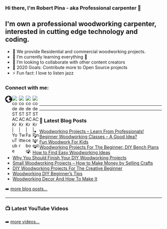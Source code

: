 <!--
**woodworking-rob/woodworking-rob** is a ✨ _special_ ✨ repository because its `README.md` (this file) appears on your GitHub profile.

Here are some ideas to get you started:

- 🔭 We provide Residential and commercial woodworking projects.
- 🌱 I’m currently learning everything.
- 👯 I’m looking to collaborate with other content creators.
- 🤔 I’m looking for help with ...
- 💬 Ask me about ...
- 📫 How to reach me: ...
- 😄 Pronouns: ...
- ⚡ Fun fact: ...
-->



### Hi there, I'm Robert Pina - aka Professional carpenter 👋
## I'm own a professional woodworking carpenter, interested in cutting edge technology and coding.

- 🔭 We provide Residential and commercial woodworking projects.
- 🌱 I’m currently learning everything 🤣
- 👯 I’m looking to collaborate with other content creators
- 💬 2020 Goals: Contribute more to Open Source projects
- ⚡ Fun fact: I love to listen jazz


### Connect with me:

[<img align="left" alt="codeSTACKr.com" width="22px" src="https://raw.githubusercontent.com/iconic/open-iconic/master/svg/globe.svg" />][website]
[<img align="left" alt="codeSTACKr | YouTube" width="22px" src="https://cdn.jsdelivr.net/npm/simple-icons@v3/icons/youtube.svg" />][youtube]
[<img align="left" alt="codeSTACKr | Twitter" width="22px" src="https://cdn.jsdelivr.net/npm/simple-icons@v3/icons/twitter.svg" />][twitter]
[<img align="left" alt="codeSTACKr | Facebook" width="22px" src="https://cdn.jsdelivr.net/npm/simple-icons@v3/icons/facebook.svg" />][facebook]
[<img align="left" alt="codeSTACKr | Pinterest" width="22px" src="https://cdn.jsdelivr.net/npm/simple-icons@v3/icons/pinterest.svg" />][pinterest]

<br />

---

---

### 📕 Latest Blog Posts

<!-- BLOG-POST-LIST:START -->
- [Woodworking Projects – Learn From Professionals!](https://www.woodworkcenter.com/woodworking-projects-learn-from-professionals/)
- [Beginner Woodworking Classes – A Good Idea?](https://www.woodworkcenter.com/beginner-woodworking-classes-a-good-idea/)
- [Fun Woodwork For Kids](https://www.woodworkcenter.com/fun-woodwork-for-kids/)
- [Woodworking Projects For The Beginner: DIY Bench Plans](https://www.woodworkcenter.com/woodworking-projects-for-the-beginner-diy-bench-plans/)
- [How to Find Easy Woodworking Ideas](https://www.woodworkcenter.com/how-to-find-easy-woodworking-ideas/)
- [Why You Should Finish Your DIY Woodworking Projects](https://www.woodworkcenter.com/why-you-should-finish-your-diy-woodworking-projects/)
- [Small Woodworking Projects – How to Make Money by Selling Crafts](https://www.woodworkcenter.com/small-woodworking-projects-how-to-make-money-by-selling-crafts/)
- [DIY Woodworking Projects For The Creative Beginner](https://www.woodworkcenter.com/diy-woodworking-projects-for-the-creative-beginner/)
- [Woodworking DIY Beginner’s Tips](https://www.woodworkcenter.com/woodworking-diy-beginners-tips/)
- [Woodworking Decor And How To Make It](https://www.woodworkcenter.com/woodworking-decor-and-how-to-make-it/)
<!-- BLOG-POST-LIST:END -->

➡️ [more blog posts...](https://www.woodworkcenter.com)

---

### 📺 Latest YouTube Videos
➡️ [more videos...](https://www.youtube.com/channel/UC_ZbjWiZQVpodGs4IdTFr4Q)


[website]: https://www.woodworkcenter.com
[twitter]: https://twitter.com/Woodworking_Rob
[youtube]: https://www.youtube.com/channel/UC_ZbjWiZQVpodGs4IdTFr4Q
[facebook]: https://www.facebook.com/Woodworking-100258031964332
[pinterest]: https://www.pinterest.com/Woodworking_Rob
